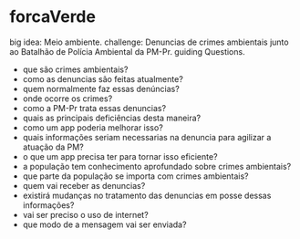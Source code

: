 forcaVerde
==========

big idea: Meio ambiente.
challenge: Denuncias de crimes ambientais junto ao Batalhão de Polícia Ambiental da PM-Pr.
guiding Questions.

- que são crimes ambientais?
- como as denuncias são feitas atualmente?
- quem normalmente faz essas denúncias?
- onde ocorre os crimes?
- como a PM-Pr trata essas denuncias?
- quais as principais deficiências desta maneira?
- como um app poderia melhorar isso?
- quais informações seriam necessarias na denuncia para agilizar a atuação da PM?
- o que um app precisa ter para tornar isso eficiente?
- a população tem conhecimento aprofundado sobre crimes ambientais?
- que parte da população se importa com crimes ambientais?
- quem vai receber as denuncias?
- existirá mudanças no tratamento das denuncias em posse dessas informações?
- vai ser preciso o uso de internet?
- que modo de a mensagem vai ser enviada?
